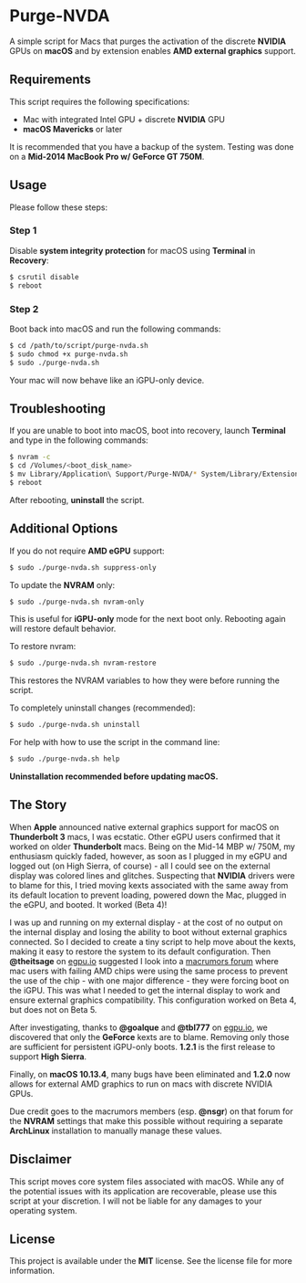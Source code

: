 # Purge-NVDA
A simple script for Macs that purges the activation of the discrete **NVIDIA** GPUs on **macOS** and by extension enables **AMD external graphics** support.

## Requirements
This script requires the following specifications:
* Mac with integrated Intel GPU + discrete **NVIDIA** GPU
* **macOS Mavericks** or later

It is recommended that you have a backup of the system. Testing was done on a **Mid-2014 MacBook Pro w/ GeForce GT 750M**.

## Usage
Please follow these steps:

### Step 1
Disable **system integrity protection** for macOS using **Terminal** in **Recovery**:
```bash
$ csrutil disable
$ reboot
```

### Step 2
Boot back into macOS and run the following commands:
```bash
$ cd /path/to/script/purge-nvda.sh
$ sudo chmod +x purge-nvda.sh
$ sudo ./purge-nvda.sh
```

Your mac will now behave like an iGPU-only device.

## Troubleshooting
If you are unable to boot into macOS, boot into recovery, launch **Terminal** and type in the following commands:
```bash
$ nvram -c
$ cd /Volumes/<boot_disk_name>
$ mv Library/Application\ Support/Purge-NVDA/* System/Library/Extensions/
$ reboot
```

After rebooting, **uninstall** the script.

## Additional Options
If you do not require **AMD eGPU** support:
```bash
$ sudo ./purge-nvda.sh suppress-only
```

To update the **NVRAM** only:
```bash
$ sudo ./purge-nvda.sh nvram-only
```

This is useful for **iGPU-only** mode for the next boot only. Rebooting again will restore default behavior.

To restore nvram:
```bash
$ sudo ./purge-nvda.sh nvram-restore
```

This restores the NVRAM variables to how they were before running the script.

To completely uninstall changes (recommended):
```bash
$ sudo ./purge-nvda.sh uninstall
```

For help with how to use the script in the command line:
```bash
$ sudo ./purge-nvda.sh help
```

**Uninstallation recommended before updating macOS.**

## The Story
When **Apple** announced native external graphics support for macOS on **Thunderbolt 3** macs, I was ecstatic. Other eGPU users confirmed that it worked on older **Thunderbolt** macs. Being on the Mid-14 MBP w/ 750M, my enthusiasm quickly faded, however, as soon as I plugged in my eGPU and logged out (on High Sierra, of course) - all I could see on the external display was colored lines and glitches. Suspecting that **NVIDIA** drivers were to blame for this, I tried moving kexts associated with the same away from its default location to prevent loading, powered down the Mac, plugged in the eGPU, and booted. It worked (Beta 4)!

I was up and running on my external display - at the cost of no output on the internal display and losing the ability to boot without external graphics connected. So I decided to create a tiny script to help move about the kexts, making it easy to restore the system to its default configuration. Then **@theitsage** on [egpu.io](https://egpu.io) suggested I look into a [macrumors forum](https://forums.macrumors.com/threads/force-2011-macbook-pro-8-2-with-failed-amd-gpu-to-always-use-intel-integrated-gpu-efi-variable-fix.2037591/page-28#post-24886189) where mac users with failing AMD chips were using the same process to prevent the use of the chip - with one major difference - they were forcing boot on the iGPU. This was what I needed to get the internal display to work and ensure external graphics compatibility. This configuration worked on Beta 4, but does not on Beta 5.

After investigating, thanks to **@goalque** and **@tbl777** on [egpu.io](https://egpu.io), we discovered that only the **GeForce** kexts are to blame. Removing only those are sufficient for persistent iGPU-only boots. **1.2.1** is the first release to support **High Sierra**.

Finally, on **macOS 10.13.4**, many bugs have been eliminated and **1.2.0** now allows for external AMD graphics to run on macs with discrete NVIDIA GPUs.

Due credit goes to the macrumors members (esp. **@nsgr**) on that forum for the **NVRAM** settings that make this possible without requiring a separate **ArchLinux** installation to manually manage these values.

## Disclaimer
This script moves core system files associated with macOS. While any of the potential issues with its application are recoverable, please use this script at your discretion. I will not be liable for any damages to your operating system.

## License
This project is available under the **MIT** license. See the license file for more information.
